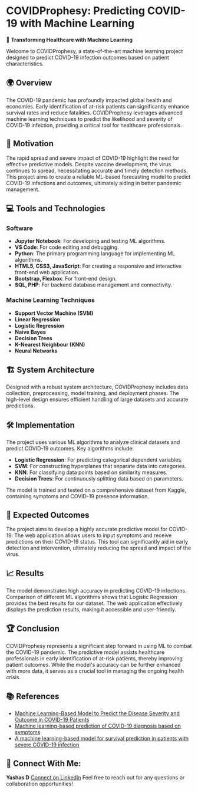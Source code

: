 # COVIDProphesy: Predicting COVID-19 with Machine Learning

🔬 **Transforming Healthcare with Machine Learning**

Welcome to COVIDProphesy, a state-of-the-art machine learning project designed to predict COVID-19 infection outcomes based on patient characteristics.

## 🌍 **Overview**

The COVID-19 pandemic has profoundly impacted global health and economies. Early identification of at-risk patients can significantly enhance survival rates and reduce fatalities. COVIDProphesy leverages advanced machine learning techniques to predict the likelihood and severity of COVID-19 infection, providing a critical tool for healthcare professionals.

## 🎯 **Motivation**

The rapid spread and severe impact of COVID-19 highlight the need for effective predictive models. Despite vaccine development, the virus continues to spread, necessitating accurate and timely detection methods. This project aims to create a reliable ML-based forecasting model to predict COVID-19 infections and outcomes, ultimately aiding in better pandemic management.

## 💻 **Tools and Technologies**

### Software
- **Jupyter Notebook**: For developing and testing ML algorithms.
- **VS Code**: For code editing and debugging.
- **Python**: The primary programming language for implementing ML algorithms.
- **HTML5, CSS3, JavaScript**: For creating a responsive and interactive front-end web application.
- **Bootstrap, Flexbox**: For front-end design.
- **SQL, PHP**: For backend database management and connectivity.

### Machine Learning Techniques
- **Support Vector Machine (SVM)**
- **Linear Regression**
- **Logistic Regression**
- **Naive Bayes**
- **Decision Trees**
- **K-Nearest Neighbour (KNN)**
- **Neural Networks**

## 🏗 **System Architecture**

Designed with a robust system architecture, COVIDProphesy includes data collection, preprocessing, model training, and deployment phases. The high-level design ensures efficient handling of large datasets and accurate predictions.

## 🛠 **Implementation**

The project uses various ML algorithms to analyze clinical datasets and predict COVID-19 outcomes. Key algorithms include:

- **Logistic Regression**: For predicting categorical dependent variables.
- **SVM**: For constructing hyperplanes that separate data into categories.
- **KNN**: For classifying data points based on similarity measures.
- **Decision Trees**: For continuously splitting data based on parameters.

The model is trained and tested on a comprehensive dataset from Kaggle, containing symptoms and COVID-19 presence information.

## 🚀 **Expected Outcomes**

The project aims to develop a highly accurate predictive model for COVID-19. The web application allows users to input symptoms and receive predictions on their COVID-19 status. This tool can significantly aid in early detection and intervention, ultimately reducing the spread and impact of the virus.

## 📈 **Results**

The model demonstrates high accuracy in predicting COVID-19 infections. Comparison of different ML algorithms shows that Logistic Regression provides the best results for our dataset. The web application effectively displays the prediction results, making it accessible and user-friendly.

## 🏆 **Conclusion**

COVIDProphesy represents a significant step forward in using ML to combat the COVID-19 pandemic. The predictive model assists healthcare professionals in early identification of at-risk patients, thereby improving patient outcomes. While the model's accuracy can be further enhanced with more data, it serves as a crucial tool in managing the ongoing health crisis.

## 📚 **References**

- [Machine Learning-Based Model to Predict the Disease Severity and Outcome in COVID-19 Patients](https://www.hindawi.com/journals/sp/2021/5587188/)
- [Machine learning-based prediction of COVID-19 diagnosis based on symptoms](https://www.nature.com/articles/s41746-020-00372-6)
- [A machine learning-based model for survival prediction in patients with severe COVID-19 infection](https://www.medrxiv.org/content/10.1101/2020.02.27.20028027v3)

## 👥 Connect With Me:

**Yashas D** [Connect on LinkedIn](https://www.linkedin.com/in/yashasd2004/)
Feel free to reach out for any questions or collaboration opportunities!
